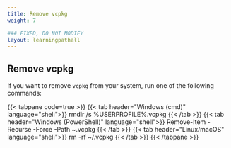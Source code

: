 ```yaml
---
title: Remove vcpkg
weight: 7

### FIXED, DO NOT MODIFY
layout: learningpathall
---
```


## Remove vcpkg

If you want to remove `vcpkg` from your system, run one of the following commands:

{{< tabpane code=true >}}
  {{< tab header="Windows (cmd)" language="shell">}}
rmdir /s  %USERPROFILE%\.vcpkg
  {{< /tab >}}
  {{< tab header="Windows (PowerShell)" language="shell">}}
Remove-Item -Recurse -Force -Path ~\.vcpkg
  {{< /tab >}}
  {{< tab header="Linux/macOS" language="shell">}}
rm -rf ~/.vcpkg
  {{< /tab >}}
{{< /tabpane >}}
